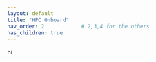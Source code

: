 ```yaml
---
layout: default
title: "HPC Onboard"
nav_order: 2            # 2,3,4 for the others
has_children: true
---
```

hi